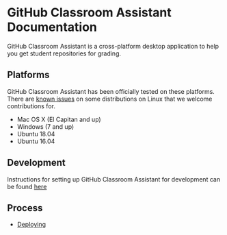 # GitHub Classroom Assistant Documentation

GitHub Classroom Assistant is a cross-platform desktop application to help you get student repositories for grading.

## Platforms
GitHub Classroom Assistant has been officially tested on these platforms. There are [known issues](./linux-issues.md) on some distributions on Linux that we welcome contributions for.

- Mac OS X (El Capitan and up)
- Windows (7 and up)
- Ubuntu 18.04
- Ubuntu 16.04

## Development
Instructions for setting up GitHub Classroom Assistant for development can be found [here](./development.md)

## Process
- [Deploying](./deploying.md)
